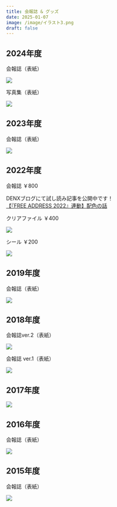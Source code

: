 ```yaml
---
title: 会報誌 & グッズ
date: 2025-01-07
image: /image/イラスト3.png
draft: false
---
```

## 2024年度

会報誌（表紙）  

![](/image/2024_Kaihoushi.jpg)  

写真集（表紙）  

![](/image/2024_PhotoBook.jpg)  

## 2023年度

会報誌（表紙）  

![](/image/2023_Kaihoushi.jpg)  

## 2022年度

会報誌 ￥800  

DENXブログにて試し読み記事を公開中です！\
<a href="https://denx.hatenablog.jp/entry/2022/11/16/172319" target="_blank" rel="noopener">【『FREE ADDRESS 2022』連動】配色の話</a>  

クリアファイル ￥400  

![](/image/img_6894.jpg)

シール ￥200  

![](/image/img_6898.jpg)  

## 2019年度

会報誌（表紙）  

![](/image/スクリーンショット_20221203_161617.png)  

## 2018年度

会報誌ver.2（表紙）  

![](/image/スクリーンショット_20221203_161558.png)

会報誌
ver.1（表紙） 

![](/image/fa2018c_p1.png)  

## 2017年度

![](/image/kaihoushi_2017.jpg)  

## 2016年度

会報誌（表紙）  

![](/image/スクリーンショット_20221203_161515.png)  

## 2015年度

会報誌（表紙） 

![](/image/fa2015p_p1.png)
